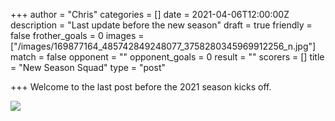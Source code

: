 +++
author = "Chris"
categories = []
date = 2021-04-06T12:00:00Z
description = "Last update before the new season"
draft = true
friendly = false
frother_goals = 0
images = ["/images/169877164_485742849248077_3758280345969912256_n.jpg"]
match = false
opponent = ""
opponent_goals = 0
result = ""
scorers = []
title = "New Season Squad"
type = "post"

+++
Welcome to the last post before the 2021 season kicks off.

![](/images/169877164_485742849248077_3758280345969912256_n.jpg)